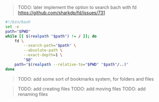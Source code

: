 

> TODO: later implement the option to search bach with fd 
> https://github.com/sharkdp/fd/issues/731

```sh
#!/bin/bash
set -e
path="$PWD"
while [[ $(realpath "$path") != / ]]; do
    fd \
        --search-path="$path" \
        --absolute-path \
        --exact-depth=1 \
        "$@"
    path="$(realpath --relative-to="$PWD" "$path"/..)"
done
```

> TODO: add some sort of bookmarks system, for folders and files 
  
> TODO: add creating files
> TODO: add moving files
> TODO: add renaming files



